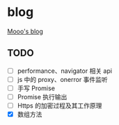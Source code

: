 # blog

[Mooo's blog](https://mooo-star.github.io/blog)

## TODO

- [ ] performance、navigator 相关 api
- [ ] js 中的 proxy、onerror 事件监听
- [ ] 手写 Promise
- [ ] Promise 执行输出
- [ ] Https 的加密过程及其工作原理
- [x] 数组方法
